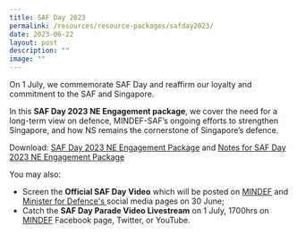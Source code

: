 ```yaml
---
title: SAF Day 2023
permalink: /resources/resource-packages/safday2023/
date: 2023-06-22
layout: post
description: ""
image: ""
---
```

On 1 July, we commemorate SAF Day and reaffirm our loyalty and commitment to the SAF and Singapore. 

In this **SAF Day 2023 NE Engagement package**, we cover the need for a long-term view on defence, MINDEF-SAF’s ongoing efforts to strengthen Singapore, and how NS remains the cornerstone of Singapore’s defence. 

Download: 
<a target="_blank" href="/files/packages/2023/saf%20day%202023%20ne%20engagement%20package.pdf">SAF Day 2023 NE Engagement Package</a> and <a target="_blank" href="/files/packages/2023/notes%20for%20saf%20day%202023%20ne%20engagement%20package.pdf">Notes for SAF Day 2023 NE Engagement Package</a>

You may also:
* Screen the **Official SAF Day Video** which will be posted on 
<a target="_blank" href="https://www.facebook.com/mindefsg">MINDEF</a> and <a target="_blank" href="https://www.facebook.com/ngenghen">Minister for Defence's </a> social media pages on 30 June; 
* Catch the **SAF Day Parade Video Livestream** on 1 July, 1700hrs on <a target="_blank" href="https://www.facebook.com/mindefsg">MINDEF</a> Facebook page, Twitter, or YouTube.